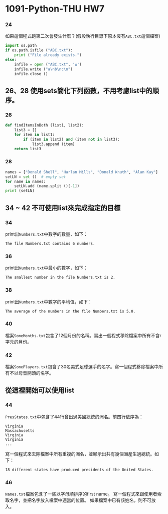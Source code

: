# 1091-Python-THU HW7

### 24
如果這個程式跑第二次會發生什麼？(假設執行目錄下原本沒有`ABC.txt`這個檔案)
``` python
import os.path
if os.path.isfile ("ABC.txt"):
	print ("File already exists.")
else:
	infile = open ("ABC.txt", 'w')
	infile.write ("a\nb\nc\n")
	infile.close ()
```

## 26、28 使用sets簡化下列函數，不用考慮list中的順序。
### 26
``` python
def findItemsInBoth (list1, list2):
	list3 = []
	for item in list1:
		if (item in list2) and (item not in list3):
			list3.append (item)
	return list3
```

### 28
``` python
names = ["Donald Shell", "Harlan Mills", "Donald Knuth", "Alan Kay"]
setLN = set ()	# empty set
for name in names:
	setLN.add (name.split ()[-1])
print (setLN)
```

## 34 ~ 42 不可使用list來完成指定的目標
### 34
print出`Numbers.txt`中數字的數量，如下：
```
The file Numbers.txt contains 6 numbers.
```

### 36
print出`Numbers.txt`中最小的數字，如下：
```
The smallest number in the file Numbers.txt is 2.
```

### 38
print出`Numbers.txt`中數字的平均值，如下：
```
The average of the numbers in the file Numbers.txt is 5.0.
```

### 40
檔案`SomeMonths.txt`包含了12個月份的名稱。寫出一個程式移除檔案中所有不含r字元的月份。

### 42
檔案`SomePlayers.txt`包含了30名美式足球選手的名字。寫一個程式移除檔案中所有不以母音開頭的名字。


## 從這裡開始可以使用list
### 44
`PresStates.txt`中包含了44行曾出過美國總統的洲名。前四行依序為：
```
Virginia
Massachusetts
Virginia
Virginia
...
```
寫一個程式來去除檔案中所有重複的洲名，並顯示出共有幾個洲産生過總統。如下：
```
18 different states have produced presidents of the United States.
```

### 46
`Names.txt`檔案包含了一些以字母順排序的first name。
寫一個程式來跟使用者索取名字，並把名字放入檔案中適當的位置。
如果檔案中已有該姓名，則不可放入。
